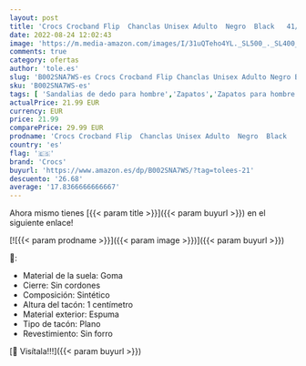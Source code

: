 ```yaml
---
layout: post
title: 'Crocs Crocband Flip  Chanclas Unisex Adulto  Negro  Black   41/42 EU'
date: 2022-08-24 12:02:43
image: 'https://m.media-amazon.com/images/I/31uQTeho4YL._SL500_._SL400_.jpg'
comments: true
category: ofertas
author: 'tole.es'
slug: 'B002SNA7WS-es Crocs Crocband Flip Chanclas Unisex Adulto Negro Black...'
sku: 'B002SNA7WS-es'
tags: [ 'Sandalias de dedo para hombre','Zapatos','Zapatos para hombre','Zapatos y complementos','chanclas','crocs','🇪🇸', ]
actualPrice: 21.99 EUR
currency: EUR
price: 21.99
comparePrice: 29.99 EUR
prodname: 'Crocs Crocband Flip  Chanclas Unisex Adulto  Negro  Black   41/42 EU'
country: 'es'
flag: '🇪🇸'
brand: 'Crocs'
buyurl: 'https://www.amazon.es/dp/B002SNA7WS/?tag=tolees-21'
descuento: '26.68'
average: '17.8366666666667'
---
```


Ahora mismo tienes [{{< param title >}}]({{< param buyurl >}}) en el siguiente enlace!

[![{{< param prodname >}}]({{< param image >}})]({{< param buyurl >}})

🔎:

- Material de la suela: Goma
- Cierre: Sin cordones
- Composición: Sintético
- Altura del tacón: 1 centímetro
- Material exterior: Espuma
- Tipo de tacón: Plano
- Revestimiento: Sin forro

[🛒 Visítala!!!]({{< param buyurl >}})
